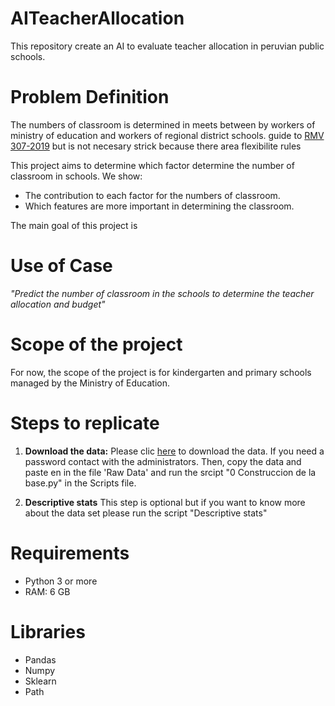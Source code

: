 # AITeacherAllocation
This repository create an AI to evaluate teacher allocation in peruvian public schools.

# Problem Definition

The numbers of classroom is determined in meets between by workers of ministry of education and workers of regional district schools.
guide to [RMV 307-2019](https://cdn.www.gob.pe/uploads/document/file/436535/RVM_N__307-2019-MINEDU.pdf) but is not necesary strick because there area flexibilite rules


This project aims to determine which factor determine the number of classroom in schools. We show:
- The contribution to each factor for the numbers of classroom.
- Which features are more important in determining the classroom.

The main goal of this project is



# Use of Case
_"Predict the number of classroom in the schools to determine the teacher allocation and budget"_


# Scope of the project
For now, the scope of the project is for kindergarten and primary schools managed by the Ministry of Education.




# Steps to replicate
1. **Download the data:** Please clic [here](https://1drv.ms/u/s!AodhAFTTDqU00U8a53GPrtoVbxtH?e=cvotnC) to download the data. If you need a password contact with the administrators. Then, copy the data and paste en in the file 'Raw Data' and run the srcipt "0 Construccion de la base.py" in the Scripts file.

2. **Descriptive stats** This step is optional but if you want to know more about the data set please run the script "Descriptive stats"



# Requirements
- Python 3 or more
- RAM: 6 GB  



# Libraries
- Pandas
- Numpy
- Sklearn
- Path
